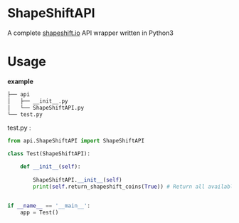 # ShapeShiftAPI
A complete [shapeshift.io](https://shapeshift.io/) API wrapper written in Python3

# Usage

**example**

```bash
├── api
│   ├── __init__.py
│   └── ShapeShiftAPI.py
└── test.py
 ```
test.py : 

```python
from api.ShapeShiftAPI import ShapeShiftAPI

class Test(ShapeShiftAPI):

	def __init__(self):
	
		ShapeShiftAPI.__init__(self)
		print(self.return_shapeshift_coins(True)) # Return all available ShapeShift coins


if __name__ == '__main__':
	app = Test()
```

